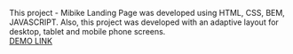 This project - Mibike Landing Page was developed using HTML, CSS, BEM, JAVASCRIPT. 
Also, this project was developed with an adaptive layout for desktop, tablet and mobile phone screens.
<br>
[DEMO LINK](https://Vlad-Fedorishchev.github.io/myBike-landing-page/)
